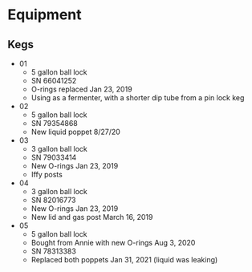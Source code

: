 # Equipment

## Kegs
* 01
    * 5 gallon ball lock
    * SN 66041252
    * O-rings replaced Jan 23, 2019
    * Using as a fermenter, with a shorter dip tube from a pin lock keg
* 02
    * 5 gallon ball lock
    * SN 79354868
    * New liquid poppet 8/27/20
* 03
    * 3 gallon ball lock
    * SN 79033414
    * New O-rings Jan 23, 2019
    * Iffy posts
* 04
    * 3 gallon ball lock
    * SN 82016773
    * New O-rings Jan 23, 2019
    * New lid and gas post March 16, 2019
* 05
    * 5 gallon ball lock
    * Bought from Annie with new O-rings Aug 3, 2020
    * SN 78313383
    * Replaced both poppets Jan 31, 2021 (liquid was leaking)
